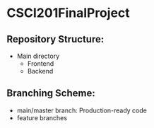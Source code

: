 # CSCI201FinalProject

## Repository Structure:
* Main directory
  * Frontend
  * Backend
 
## Branching Scheme:
* main/master branch: Production-ready code
* feature branches
